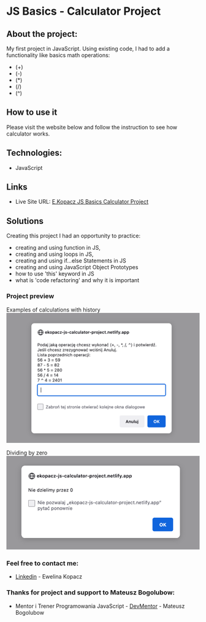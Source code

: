 # JS Basics - Calculator Project

## About the project:
My first project in JavaScript. Using existing code, I had to add a functionality like basics math operations:
* (+)
* (-)
* (*)
* (/)
* (^)

## How to use it
Please visit the website below and follow the instruction to see how calculator works.

## Technologies:
* JavaScript

## Links
* Live Site URL: [E.Kopacz JS Basics Calculator Project](https://ekopacz-js-calculator-project.netlify.app)

## Solutions
Creating this project I had an opportunity to practice: 
* creating and using function in JS,
* creating and using loops in JS,
* creating and using if…else Statements in JS 
* creating and using JavaScript Object Prototypes
* how to use 'this' keyword in JS
* what is  'code refactoring' and why it is important

### Project preview

Examples of calculations with history
![Project-preview](./assets/preview/screen1.png)

Dividing by zero
![Project-preview](./assets/preview/screen2.png)

### Feel free to contact me:
* [Linkedin](https://www.linkedin.com/in/ewelina-kopacz-929559100/) - Ewelina Kopacz

### Thanks for project and support to Mateusz Bogolubow:
* Mentor i Trener Programowania JavaScript - [DevMentor](https://devmentor.pl/) - Mateusz Bogolubow
